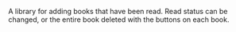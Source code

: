 A library for adding books that have been read. Read status can be changed, or the entire book deleted with the buttons on each book.